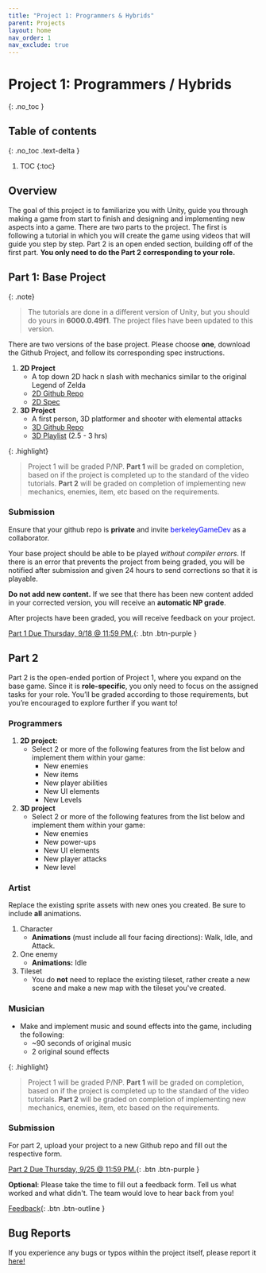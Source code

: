 ```yaml
---
title: "Project 1: Programmers & Hybrids"
parent: Projects
layout: home
nav_order: 1
nav_exclude: true
---
```


# Project 1: Programmers / Hybrids
{: .no_toc }

## Table of contents
{: .no_toc .text-delta }

1. TOC
{:toc}

## Overview
The goal of this project is to familiarize you with Unity, guide you through making a game from start to finish and designing and implementing new aspects into a game. There are two parts to the project. The first is following a tutorial in which you will create the game using videos that will guide you step by step. Part 2 is an open ended section, building off of the first part. **You only need to do the Part 2 corresponding to your role.**

## Part 1: Base Project

{: .note} 
> The tutorials are done in a different version of Unity, but you should do yours in **6000.0.49f1**. The project files have been updated to this version.

There are two versions of the base project. Please choose **one**, download the Github Project, and follow its corresponding spec instructions. 

1. **2D Project**
    * A top down 2D hack n slash with mechanics similar to the original Legend of Zelda
    * [2D Github Repo]
    * [2D Spec]
2. **3D Project**
    * A first person, 3D platformer and shooter with elemental attacks
    * [3D Github Repo]
    * [3D Playlist] (2.5 - 3 hrs)

{: .highlight}
> Project 1 will be graded P/NP. **Part 1** will be graded on completion, based on if the project is completed up to the standard of the video tutorials. **Part 2** will be graded on completion of implementing new mechanics, enemies, item, etc based on the requirements.

### Submission 

Ensure that your github repo is **private** and invite <span style="color:blue;">berkeleyGameDev</span> as a collaborator.

Your base project should be able to be played *without compiler errors*. If there is an error that prevents the project from being graded, you will be notified after submission and given 24 hours to send corrections so that it is playable. 

**Do not add new content.** If we see that there has been new content added in your corrected version, you will receive an **automatic NP grade**. 

After projects have been graded, you will receive feedback on your project. 

[Part 1 Due Thursday, 9/18 @ 11:59 PM.](https://tinyurl.com/gddf25proj1part1){: .btn .btn-purple }

## Part 2

Part 2 is the open-ended portion of Project 1, where you expand on the base game. Since it is **role-specific**, you only need to focus on the assigned tasks for your role. You’ll be graded according to those requirements, but you’re encouraged to explore further if you want to! 

### Programmers 
1. **2D project:**
    * Select 2 or more of the following features from the list below and implement them within your game:
        * New enemies
        * New items
        * New player abilities
        * New UI elements
        * New Levels
2. **3D project**
    * Select 2 or more of the following features from the list below and implement them within your game:
        * New enemies
        * New power-ups
        * New UI elements
        * New player attacks
        * New level

### Artist  
Replace the existing sprite assets with new ones you created. Be sure to include **all** animations.  

1. Character  
    * **Animations** (must include all four facing directions): Walk, Idle, and Attack. 
2.  One enemy
    * **Animations:** Idle 
3.  Tileset 
    * You do **not** need to replace the existing tileset, rather create a new scene and make a new map with the tileset you've created.

### Musician  
* Make and implement music and sound effects into the game, including the following:
    * ~90 seconds of original music
    * 2 original sound effects

{: .highlight}
> Project 1 will be graded P/NP. **Part 1** will be graded on completion, based on if the project is completed up to the standard of the video tutorials. **Part 2** will be graded on completion of implementing new mechanics, enemies, item, etc based on the requirements.

### Submission 

For part 2, upload your project to a new Github repo and fill out the respective form.

[Part 2 Due Thursday, 9/25 @ 11:59 PM.](https://tinyurl.com/gddf25proj1part2){: .btn .btn-purple }

**Optional**: Please take the time to fill out a feedback form. Tell us what worked and what didn't. The team would love to hear back from you! 

[Feedback](https://tinyurl.com/gddf25proj1feedback ){: .btn .btn-outline }

## Bug Reports
If you experience any bugs or typos within the project itself, please report it [here!]

[here!]: https://forms.gle/JAPYBPsvmKueXjhXA

[2D Github Repo]: https://github.com/berkeleyGamedev/Project-1-2D-2024.git
[2D Spec]: ../project1-2d-programmers/project1-2d.md
[3D Github Repo]: https://github.com/berkeleyGamedev/3DTutorialBase
[3D Playlist]: https://www.youtube.com/playlist?list=PLkTqf5DBzPsDQDTYorcX8RIcxzVC-sgO6
[Part 1 Submission]: https://docs.google.com/forms/d/e/1FAIpQLSdN4DVIbdaYsTTjlSQPwwuHfHpFo9nHWLLtRzWQ9AbPBiat-Q/viewform?usp=header
[Part 2 Submission]: https://docs.google.com/forms/d/e/1FAIpQLSfUiNQ-pmERcYHe4QbO-VoR8bDj9MQ3pkvVG_xiMyQoA1c5aQ/viewform?usp=header

